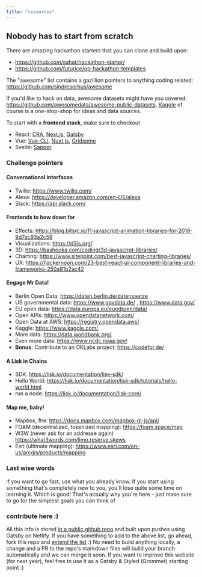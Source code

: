 ```yaml
---
title: "resources"
---
```


## Nobody has to start from scratch

There are amazing hackathon starters that you can clone and build upon: 

- https://github.com/sahat/hackathon-starter/
- https://github.com/futurice/op-hackathon-templates

The "awesome" list contains a gazillion pointers to anything coding related: https://github.com/sindresorhus/awesome

If you'd like to hack on data, awesome datasets might have you covered: https://github.com/awesomedata/awesome-public-datasets, [Kaggle](https://www.kaggle.com/) of course is a one-stop-shop for ideas and data sources.

To start with a **frontend stack**, make sure to checkout

- React: [CRA](https://github.com/facebook/create-react-app), [Next.js](https://nextjs.org/), [Gatsby](https://www.gatsbyjs.org/)
- Vue: [Vue-CLI](https://cli.vuejs.org/), [Nuxt.js](https://nuxtjs.org/), [Gridsome](https://gridsome.org/)
- Svelte: [Sapper](https://sapper.svelte.dev/)

### Challenge pointers

#### Conversational interfaces
- Twilio: https://www.twilio.com/
- Alexa: https://developer.amazon.com/en-US/alexa
- Slack: https://api.slack.com/

#### Frontends to bow down for
- Effects: https://blog.bitsrc.io/11-javascript-animation-libraries-for-2018-9d7ac93a2c59
- Visualizations: https://d3js.org/
- 3D: https://bashooka.com/coding/3d-javascript-libraries/
- Charting: https://www.sitepoint.com/best-javascript-charting-libraries/
- UX: https://hackernoon.com/23-best-react-ui-component-libraries-and-frameworks-250a81b2ac42

#### Engage Mr Data!

- Berlin Open Data: https://daten.berlin.de/datensaetze
- US governmental data: https://www.govdata.de/ , https://www.data.gov/
- EU open data: https://data.europa.eu/euodp/en/data/
- Open APIs: https://www.opendatanetwork.com/
- Open Data at AWS: https://registry.opendata.aws/
- Kaggle: https://www.kaggle.com/
- More data: https://data.worldbank.org/
- Even more data: https://www.ncdc.noaa.gov/
- **Bonus**: Contribute to an OKLabs project: https://codefor.de/

#### A Lisk in Chains

- SDK: https://lisk.io/documentation/lisk-sdk/
- Hello World: https://lisk.io/documentation/lisk-sdk/tutorials/hello-world.html
- run a node: https://lisk.io/documentation/lisk-core/

#### Map me, baby!

- Mapbox, ftw: https://docs.mapbox.com/mapbox-gl-js/api/
- FOAM (decentralized, tokenized mapping): https://foam.space/map
- W3W (never ask for an addresse again) https://what3words.com/limo.reserve.skews
- Esri (ultimate mapping): https://www.esri.com/en-us/arcgis/products/mapping

### Last wise words 

if you want to go fast, use what you already know. If you start using something that's completely new to you, you'll lose quite some time on learning it. Which is good! That's actually why you're here - just make sure to go for the simplest goals you can think of.  

### contribute here :)

All this info is stored [in a public github repo](https://github.com/elmariachi111/birthday-meetup) and built upon pushes using Gatsby on Netlify. If you have something to add to the above list, go ahead, fork this repo and [extend the list](https://github.com/elmariachi111/birthday-meetup/blob/master/src/data/resources.md) :) No need to build anything locally, a change and a PR to the repo's markdown files will build your branch automatically and we can merge it soon. If you want to improve this website (for next year), feel free to use it as a Gatsby & Styled (Grommet) starting point :)